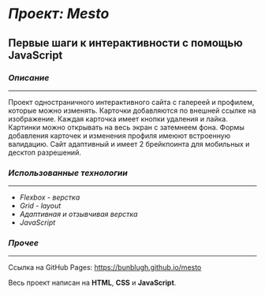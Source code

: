 # ***Проект: Mesto***
## **Первые шаги к интерактивности с помощью JavaScript**

### *Описание*
---
Проект одностраничного интерактивного сайта с галереей и профилем, которые можно изменять. Карточки добавляются по внешней ссылке на изображение. Каждая карточка имеет кнопки удаления и лайка. Картинки можно открывать на весь экран с затемнеем фона. Формы добавления карточек и изменения профиля имеюют встроенную валидацию. Сайт адаптивный и имеет 2 брейкпоинта для мобильных и десктоп разрешений.

### *Использованные технологии*
---
* *Flexbox - верстка*
* *Grid - layout*
* *Адаптивная и отзывчивая верстка*
* *JavaScript*
### *Прочее*
---
Ссылка на GitHub Pages: https://bunblugh.github.io/mesto

Весь проект написан на **HTML**, **CSS** и **JavaScript**.
